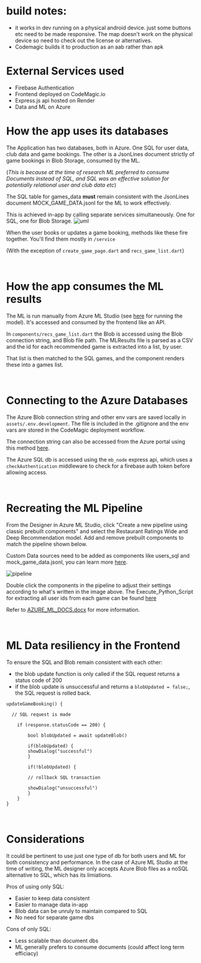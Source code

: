 # build notes:
- it works in dev running on a physical android device. just some buttons etc need to be made responsive. The map doesn't work on the physical device so need to check out the license or alternatives.
- Codemagic builds it to production as an aab rather than apk

# External Services used
- Firebase Authentication
- Frontend deployed on CodeMagic.io
- Express.js api hosted on Render
- Data and ML on Azure


# How the app uses its databases
The Application has two databases, both in Azure. One SQL for user data, club data and game bookings. The other is a JsonLines document strictly of game bookings in Blob Storage, consumed by the ML.

(_This is because at the time of research ML preferred to consume Documents instead of SQL, and SQL was an effective solution for potentially relational user and club data etc_)

The SQL table for games_data **must** remain consistent with the JsonLines document MOCK_GAME_DATA.jsonl for the ML to work effectively.

This is achieved in-app by calling separate services simultaneously. One for SQL, one for Blob Storage.
![uml](https://github.com/TortoiseLeaf/MG_docs/blob/main/Media/DBs_UML.png?raw=true)

When the user books or updates a game booking, methods like these fire together. You'll find them mostly in `/service`

(With the exception of `create_game_page.dart` and `recs_game_list.dart`)

<br />

# How the app consumes the ML results
The ML is run manually from Azure ML Studio (see [here](https://github.com/TortoiseLeaf/MG_docs/blob/main/ML/AZURE_ML_DOCS.docx) for running the model). It's accessed and consumed by the frontend like an API.

In `components/recs_game_list.dart` the Blob is accessed using the Blob connection string, and Blob file path. The MLResults file is parsed as a CSV and the id for each recommended game is extracted into a list, by user.

That list is then matched to the SQL games, and the component renders these into a games list.

<br />

# Connecting to the Azure Databases
The Azure Blob connection string and other env vars are saved locally in `assets/.env.development`. The file is included in the .gitignore and the env vars are stored in the CodeMagic deployment workflow.

The connection string can also be accessed from the Azure portal using this method [here](https://learn.microsoft.com/en-us/answers/questions/1071173/where-can-i-find-storage-account-connection-string).

The Azure SQL db is accessed using the `mb_node` express api, which uses a `checkAuthentication` middleware to check for a firebase auth token before allowing access.

<br />

# Recreating the ML Pipeline
From the Designer in Azure ML Studio, click "Create a new pipeline using
classic prebuilt components" and select the Restaurant Ratings Wide and Deep Recommendation model. Add and remove prebuilt components to match the pipeline shown below. 

Custom Data sources need to be added as components like users_sql and mock_game_data.jsonl, you can learn more [here](https://learn.microsoft.com/en-us/azure/machine-learning/how-to-create-component-pipelines-ui?view=azureml-api-2).

![pipeline](https://github.com/TortoiseLeaf/MG_docs/blob/main/ML/Pipeline_setup.png?raw=true)

Double click the components in the pipeline to adjust their settings according to what's written in the image above. The Execute_Python_Script for extracting all user ids from each game can be found [here](https://github.com/TortoiseLeaf/MG_docs/blob/main/ML/Execute_python_script.py)

Refer to [AZURE_ML_DOCS.docx](https://github.com/TortoiseLeaf/MG_docs/blob/main/ML/AZURE_ML_DOCS.docx) for more information.

<br />

# ML Data resiliency in the Frontend
To ensure the SQL and Blob remain consistent with each other:
- the blob update function is only called if the SQL request returns a status code of 200
- if the blob update is unsuccessful and returns a `blobUpdated = false;`, the SQL request is rolled back.


```
updateGameBooking() {

  // SQL request is made

	if (response.statusCode == 200) {
	
		bool blobUpdated = await updateBlob()
	
		if(blobUpdated) {
		showDialog("successful")
		}
	
		if(!blobUpdated) {

		// rollback SQL transaction

		showDialog("unsuccessful")
		}
	}
}
```
<br />

# Considerations
It could be pertinent to use just one type of db for both users and ML for both consistency and performance. In the case of Azure ML Studio at the time of writing, the ML designer only accepts Azure Blob files as a noSQL alternative to SQL, which has its limiations.

Pros of using only SQL:
-  Easier to keep data consistent
-  Easier to manage data in-app
-  Blob data can be unruly to maintain compared to SQL
-  No need for separate game dbs

Cons of only SQL:
- Less scalable than document dbs
- ML generally prefers to consume documents (could affect long term efficiacy)

